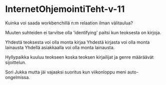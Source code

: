 # InternetOhjemointiTeht-v-11

Kuinka voi saada workbenchillä n:m relaation ilman välitaulua?

Muuten suhteiden ei tarvitse olla 'identifying' paitsi kun teoksesta on kirjoja.

Yhdestä teoksesta voi olla monta kirjaa
Yhdestä kirjasta voi olla monta lainausta
Yhdellä asiakkaalla voi olla monta lainausta.

Hyllypaikka kuuluu teokseen koska teoksen kirjailijat ja genre määräävät sijoittelun.

Sori Jukka mutta jäi vajaaksi suoritus kun viikonloppu meni auto-ongelmissa.
